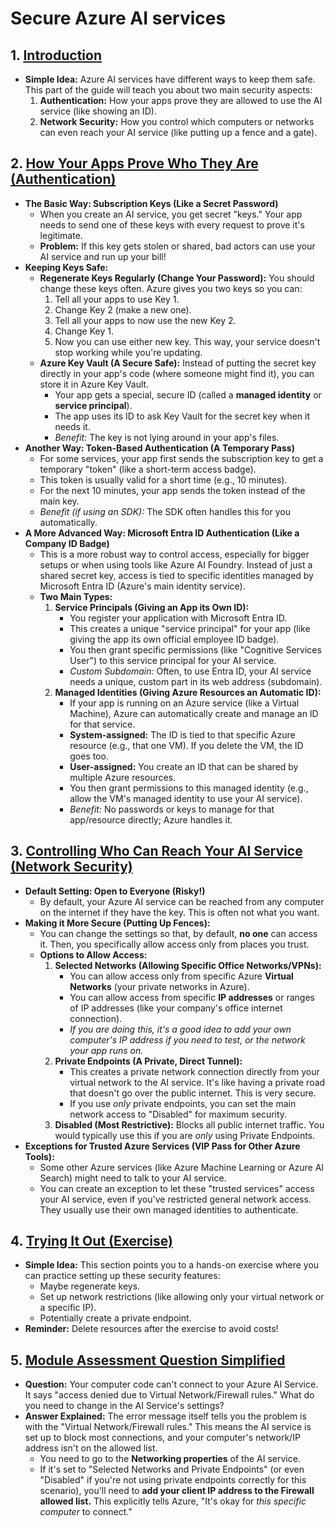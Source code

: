 # Secure Azure AI services

## 1. [Introduction](https://learn.microsoft.com/en-us/training/modules/secure-ai-services/1-introduction)

*   **Simple Idea:** Azure AI services have different ways to keep them safe. This part of the guide will teach you about two main security aspects:
    1.  **Authentication:** How your apps prove they are allowed to use the AI service (like showing an ID).
    2.  **Network Security:** How you control which computers or networks can even reach your AI service (like putting up a fence and a gate).

## 2. [How Your Apps Prove Who They Are (Authentication)](https://learn.microsoft.com/en-us/training/modules/secure-ai-services/2-authentication)

*   **The Basic Way: Subscription Keys (Like a Secret Password)**
    *   When you create an AI service, you get secret "keys." Your app needs to send one of these keys with every request to prove it's legitimate.
    *   **Problem:** If this key gets stolen or shared, bad actors can use your AI service and run up your bill!
*   **Keeping Keys Safe:**
    *   **Regenerate Keys Regularly (Change Your Password):** You should change these keys often. Azure gives you two keys so you can:
        1.  Tell all your apps to use Key 1.
        2.  Change Key 2 (make a new one).
        3.  Tell all your apps to now use the new Key 2.
        4.  Change Key 1.
        5.  Now you can use either new key. This way, your service doesn't stop working while you're updating.
    *   **Azure Key Vault (A Secure Safe):** Instead of putting the secret key directly in your app's code (where someone might find it), you can store it in Azure Key Vault.
        *   Your app gets a special, secure ID (called a **managed identity** or **service principal**).
        *   The app uses its ID to ask Key Vault for the secret key when it needs it.
        *   *Benefit:* The key is not lying around in your app's files.
*   **Another Way: Token-Based Authentication (A Temporary Pass)**
    *   For some services, your app first sends the subscription key to get a temporary "token" (like a short-term access badge).
    *   This token is usually valid for a short time (e.g., 10 minutes).
    *   For the next 10 minutes, your app sends the token instead of the main key.
    *   *Benefit (if using an SDK):* The SDK often handles this for you automatically.
*   **A More Advanced Way: Microsoft Entra ID Authentication (Like a Company ID Badge)**
    *   This is a more robust way to control access, especially for bigger setups or when using tools like Azure AI Foundry. Instead of just a shared secret key, access is tied to specific identities managed by Microsoft Entra ID (Azure's main identity service).
    *   **Two Main Types:**
        1.  **Service Principals (Giving an App its Own ID):**
            *   You register your application with Microsoft Entra ID.
            *   This creates a unique "service principal" for your app (like giving the app its own official employee ID badge).
            *   You then grant specific permissions (like "Cognitive Services User") to this service principal for your AI service.
            *   *Custom Subdomain:* Often, to use Entra ID, your AI service needs a unique, custom part in its web address (subdomain).
        2.  **Managed Identities (Giving Azure Resources an Automatic ID):**
            *   If your app is running on an Azure service (like a Virtual Machine), Azure can automatically create and manage an ID for that service.
            *   **System-assigned:** The ID is tied to that specific Azure resource (e.g., that one VM). If you delete the VM, the ID goes too.
            *   **User-assigned:** You create an ID that can be shared by multiple Azure resources.
            *   You then grant permissions to this managed identity (e.g., allow the VM's managed identity to use your AI service).
            *   *Benefit:* No passwords or keys to manage for that app/resource directly; Azure handles it.

## 3. [Controlling Who Can Reach Your AI Service (Network Security)](https://learn.microsoft.com/en-us/training/modules/secure-ai-services/3-implement-network-security)

*   **Default Setting: Open to Everyone (Risky!)**
    *   By default, your Azure AI service can be reached from any computer on the internet if they have the key. This is often not what you want.
*   **Making it More Secure (Putting Up Fences):**
    *   You can change the settings so that, by default, **no one** can access it. Then, you specifically allow access only from places you trust.
    *   **Options to Allow Access:**
        1.  **Selected Networks (Allowing Specific Office Networks/VPNs):**
            *   You can allow access only from specific Azure **Virtual Networks** (your private networks in Azure).
            *   You can allow access from specific **IP addresses** or ranges of IP addresses (like your company's office internet connection).
            *   *If you are doing this, it's a good idea to add your own computer's IP address if you need to test, or the network your app runs on.*
        2.  **Private Endpoints (A Private, Direct Tunnel):**
            *   This creates a private network connection directly from your virtual network to the AI service. It's like having a private road that doesn't go over the public internet. This is very secure.
            *   If you use *only* private endpoints, you can set the main network access to "Disabled" for maximum security.
        3.  **Disabled (Most Restrictive):** Blocks all public internet traffic. You would typically use this if you are *only* using Private Endpoints.
*   **Exceptions for Trusted Azure Services (VIP Pass for Other Azure Tools):**
    *   Some other Azure services (like Azure Machine Learning or Azure AI Search) might need to talk to your AI service.
    *   You can create an exception to let these "trusted services" access your AI service, even if you've restricted general network access. They usually use their own managed identities to authenticate.

## 4. [Trying It Out (Exercise)](https://learn.microsoft.com/en-us/training/modules/secure-ai-services/4-exercise-secure-ai-services)

*   **Simple Idea:** This section points you to a hands-on exercise where you can practice setting up these security features:
    *   Maybe regenerate keys.
    *   Set up network restrictions (like allowing only your virtual network or a specific IP).
    *   Potentially create a private endpoint.
*   **Reminder:** Delete resources after the exercise to avoid costs!

## 5. [Module Assessment Question Simplified](https://learn.microsoft.com/en-us/training/modules/secure-ai-services/5-knowledge-check)

*   **Question:** Your computer code can't connect to your Azure AI Service. It says "access denied due to Virtual Network/Firewall rules." What do you need to change in the AI Service's settings?
*   **Answer Explained:** The error message itself tells you the problem is with the "Virtual Network/Firewall rules." This means the AI service is set up to block most connections, and your computer's network/IP address isn't on the allowed list.
    *   You need to go to the **Networking properties** of the AI service.
    *   If it's set to "Selected Networks and Private Endpoints" (or even "Disabled" if you're not using private endpoints correctly for this scenario), you'll need to **add your client IP address to the Firewall allowed list.** This explicitly tells Azure, "It's okay for *this specific computer* to connect."
